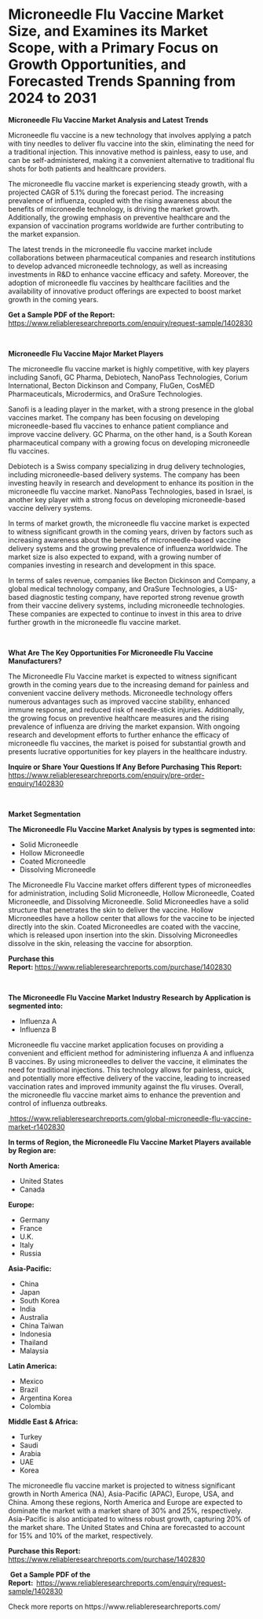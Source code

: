 <p><h1>Microneedle Flu Vaccine Market Size, and Examines its Market Scope, with a Primary Focus on Growth Opportunities, and Forecasted Trends Spanning from 2024 to 2031</h1></p><p><strong>Microneedle Flu Vaccine Market Analysis and Latest Trends</strong></p>
<p><p>Microneedle flu vaccine is a new technology that involves applying a patch with tiny needles to deliver flu vaccine into the skin, eliminating the need for a traditional injection. This innovative method is painless, easy to use, and can be self-administered, making it a convenient alternative to traditional flu shots for both patients and healthcare providers.</p><p>The microneedle flu vaccine market is experiencing steady growth, with a projected CAGR of 5.1% during the forecast period. The increasing prevalence of influenza, coupled with the rising awareness about the benefits of microneedle technology, is driving the market growth. Additionally, the growing emphasis on preventive healthcare and the expansion of vaccination programs worldwide are further contributing to the market expansion.</p><p>The latest trends in the microneedle flu vaccine market include collaborations between pharmaceutical companies and research institutions to develop advanced microneedle technology, as well as increasing investments in R&D to enhance vaccine efficacy and safety. Moreover, the adoption of microneedle flu vaccines by healthcare facilities and the availability of innovative product offerings are expected to boost market growth in the coming years.</p></p>
<p><strong>Get a Sample PDF of the Report:&nbsp;</strong> <a href="https://www.reliableresearchreports.com/enquiry/request-sample/1402830">https://www.reliableresearchreports.com/enquiry/request-sample/1402830</a></p>
<p>&nbsp;</p>
<p><strong>Microneedle Flu Vaccine Major Market Players</strong></p>
<p><p>The microneedle flu vaccine market is highly competitive, with key players including Sanofi, GC Pharma, Debiotech, NanoPass Technologies, Corium International, Becton Dickinson and Company, FluGen, CosMED Pharmaceuticals, Microdermics, and OraSure Technologies.</p><p>Sanofi is a leading player in the market, with a strong presence in the global vaccines market. The company has been focusing on developing microneedle-based flu vaccines to enhance patient compliance and improve vaccine delivery. GC Pharma, on the other hand, is a South Korean pharmaceutical company with a growing focus on developing microneedle flu vaccines.</p><p>Debiotech is a Swiss company specializing in drug delivery technologies, including microneedle-based delivery systems. The company has been investing heavily in research and development to enhance its position in the microneedle flu vaccine market. NanoPass Technologies, based in Israel, is another key player with a strong focus on developing microneedle-based vaccine delivery systems.</p><p>In terms of market growth, the microneedle flu vaccine market is expected to witness significant growth in the coming years, driven by factors such as increasing awareness about the benefits of microneedle-based vaccine delivery systems and the growing prevalence of influenza worldwide. The market size is also expected to expand, with a growing number of companies investing in research and development in this space.</p><p>In terms of sales revenue, companies like Becton Dickinson and Company, a global medical technology company, and OraSure Technologies, a US-based diagnostic testing company, have reported strong revenue growth from their vaccine delivery systems, including microneedle technologies. These companies are expected to continue to invest in this area to drive further growth in the microneedle flu vaccine market.</p></p>
<p>&nbsp;</p>
<p><strong>What Are The Key Opportunities For Microneedle Flu Vaccine Manufacturers?</strong></p>
<p><p>The Microneedle Flu Vaccine market is expected to witness significant growth in the coming years due to the increasing demand for painless and convenient vaccine delivery methods. Microneedle technology offers numerous advantages such as improved vaccine stability, enhanced immune response, and reduced risk of needle-stick injuries. Additionally, the growing focus on preventive healthcare measures and the rising prevalence of influenza are driving the market expansion. With ongoing research and development efforts to further enhance the efficacy of microneedle flu vaccines, the market is poised for substantial growth and presents lucrative opportunities for key players in the healthcare industry.</p></p>
<p><strong>Inquire or Share Your Questions If Any Before Purchasing This Report:</strong> <a href="https://www.reliableresearchreports.com/enquiry/pre-order-enquiry/1402830">https://www.reliableresearchreports.com/enquiry/pre-order-enquiry/1402830</a></p>
<p>&nbsp;</p>
<p><strong>Market Segmentation</strong></p>
<p><strong>The Microneedle Flu Vaccine Market Analysis by types is segmented into:</strong></p>
<p><ul><li>Solid Microneedle</li><li>Hollow Microneedle</li><li>Coated Microneedle</li><li>Dissolving Microneedle</li></ul></p>
<p><p>The Microneedle Flu Vaccine market offers different types of microneedles for administration, including Solid Microneedle, Hollow Microneedle, Coated Microneedle, and Dissolving Microneedle. Solid Microneedles have a solid structure that penetrates the skin to deliver the vaccine. Hollow Microneedles have a hollow center that allows for the vaccine to be injected directly into the skin. Coated Microneedles are coated with the vaccine, which is released upon insertion into the skin. Dissolving Microneedles dissolve in the skin, releasing the vaccine for absorption.</p></p>
<p><strong>Purchase this Report:&nbsp;</strong><a href="https://www.reliableresearchreports.com/purchase/1402830">https://www.reliableresearchreports.com/purchase/1402830</a></p>
<p>&nbsp;</p>
<p><strong>The Microneedle Flu Vaccine Market Industry Research by Application is segmented into:</strong></p>
<p><ul><li>Influenza A</li><li>Influenza B</li></ul></p>
<p><p>Microneedle flu vaccine market application focuses on providing a convenient and efficient method for administering influenza A and influenza B vaccines. By using microneedles to deliver the vaccine, it eliminates the need for traditional injections. This technology allows for painless, quick, and potentially more effective delivery of the vaccine, leading to increased vaccination rates and improved immunity against the flu viruses. Overall, the microneedle flu vaccine market aims to enhance the prevention and control of influenza outbreaks.</p></p>
<p><a href="https://www.reliableresearchreports.com/global-microneedle-flu-vaccine-market-r1402830">&nbsp;https://www.reliableresearchreports.com/global-microneedle-flu-vaccine-market-r1402830</a></p>
<p><strong>In terms of Region, the Microneedle Flu Vaccine Market Players available by Region are:</strong></p>
<p>
    <p> <strong> North America: </strong>
        <ul>
            <li>United States</li>
            <li>Canada</li>
        </ul>
        </p> 
    <p> <strong> Europe: </strong>
        <ul>
            <li>Germany</li>
            <li>France</li>
            <li>U.K.</li>
            <li>Italy</li>
            <li>Russia</li>
        </ul>
        </p> 
    <p> <strong> Asia-Pacific: </strong>
        <ul>
            <li>China</li>
            <li>Japan</li>
            <li>South Korea</li>
            <li>India</li>
            <li>Australia</li>
            <li>China Taiwan</li>
            <li>Indonesia</li>
            <li>Thailand</li>
            <li>Malaysia</li>
        </ul>
        </p> 
    <p> <strong> Latin America: </strong>
        <ul>
            <li>Mexico</li>
            <li>Brazil</li>
            <li>Argentina Korea</li>
            <li>Colombia</li>
        </ul>
        </p> 
    <p> <strong> Middle East & Africa: </strong>
        <ul>
            <li>Turkey</li>
            <li>Saudi</li>
            <li>Arabia</li>
            <li>UAE</li>
            <li>Korea</li>
        </ul>
    </p>
    </p>
<p><p>The microneedle flu vaccine market is projected to witness significant growth in North America (NA), Asia-Pacific (APAC), Europe, USA, and China. Among these regions, North America and Europe are expected to dominate the market with a market share of 30% and 25%, respectively. Asia-Pacific is also anticipated to witness robust growth, capturing 20% of the market share. The United States and China are forecasted to account for 15% and 10% of the market, respectively.</p></p>
<p><strong>Purchase this Report: </strong><a href="https://www.reliableresearchreports.com/purchase/1402830">https://www.reliableresearchreports.com/purchase/1402830</a></p>
<p>&nbsp;<strong>Get a Sample PDF of the Report:&nbsp;&nbsp;</strong><a href="https://www.reliableresearchreports.com/enquiry/request-sample/1402830">https://www.reliableresearchreports.com/enquiry/request-sample/1402830</a></p>
<p><strong></strong></p>
<p>Check more reports on https://www.reliableresearchreports.com/</p>